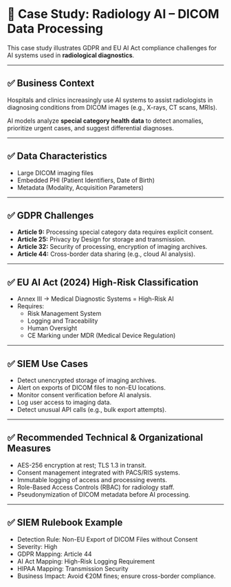 # 📌 Case Study: Radiology AI – DICOM Data Processing

This case study illustrates GDPR and EU AI Act compliance challenges for AI systems used in **radiological diagnostics**.

---

## ✅ Business Context

Hospitals and clinics increasingly use AI systems to assist radiologists in diagnosing conditions from DICOM images (e.g., X-rays, CT scans, MRIs).  

AI models analyze **special category health data** to detect anomalies, prioritize urgent cases, and suggest differential diagnoses.  

---

## ✅ Data Characteristics

- Large DICOM imaging files
- Embedded PHI (Patient Identifiers, Date of Birth)
- Metadata (Modality, Acquisition Parameters)

---

## ✅ GDPR Challenges

- **Article 9:** Processing special category data requires explicit consent.
- **Article 25:** Privacy by Design for storage and transmission.
- **Article 32:** Security of processing, encryption of imaging archives.
- **Article 44:** Cross-border data sharing (e.g., cloud AI analysis).

---

## ✅ EU AI Act (2024) High-Risk Classification

- Annex III → Medical Diagnostic Systems = High-Risk AI
- Requires:
  - Risk Management System
  - Logging and Traceability
  - Human Oversight
  - CE Marking under MDR (Medical Device Regulation)

---

## ✅ SIEM Use Cases

- Detect unencrypted storage of imaging archives.
- Alert on exports of DICOM files to non-EU locations.
- Monitor consent verification before AI analysis.
- Log user access to imaging data.
- Detect unusual API calls (e.g., bulk export attempts).

---

## ✅ Recommended Technical & Organizational Measures

- AES-256 encryption at rest; TLS 1.3 in transit.
- Consent management integrated with PACS/RIS systems.
- Immutable logging of access and processing events.
- Role-Based Access Controls (RBAC) for radiology staff.
- Pseudonymization of DICOM metadata before AI processing.

---

## ✅ SIEM Rulebook Example

- Detection Rule: Non-EU Export of DICOM Files without Consent
- Severity: High
- GDPR Mapping: Article 44
- AI Act Mapping: High-Risk Logging Requirement
- HIPAA Mapping: Transmission Security
- Business Impact: Avoid €20M fines; ensure cross-border compliance.
